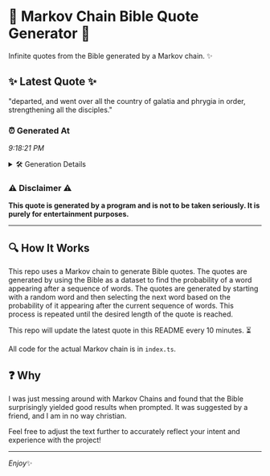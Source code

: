 # 📖 Markov Chain Bible Quote Generator 📖

Infinite quotes from the Bible generated by a Markov chain. ✨

## ✨ Latest Quote ✨
"departed, and went over all the country of galatia and phrygia in order, strengthening all the disciples."

### ⏰ Generated At
*9:18:21 PM*

<details>
    <summary>🛠️ Generation Details</summary>
    <p>
        <strong>🌱 Seed:</strong> departed,<br>
        <strong>🔄 Iterations:</strong> 16<br>
        <strong>📜 Context History:</strong><br>[ departed, ]: and<br>[ departed,, and ]: went<br>[ departed,, and, went ]: over<br>[ departed,, and, went, over ]: all<br>[ departed,, and, went, over, all ]: the<br>[ departed,, and, went, over, all, the ]: country<br>[ and, went, over, all, the, country ]: of<br>[ went, over, all, the, country, of ]: galatia<br>[ over, all, the, country, of, galatia ]: and<br>[ all, the, country, of, galatia, and ]: phrygia<br>[ the, country, of, galatia, and, phrygia ]: in<br>[ country, of, galatia, and, phrygia, in ]: order,<br>[ of, galatia, and, phrygia, in, order, ]: strengthening<br>[ galatia, and, phrygia, in, order,, strengthening ]: all<br>[ and, phrygia, in, order,, strengthening, all ]: the<br>[ phrygia, in, order,, strengthening, all, the ]: disciples.<br>
    </p>
</details>

### ⚠️ Disclaimer ⚠️
**This quote is generated by a program and is not to be taken seriously. It is purely for entertainment purposes.**

---

## 🔍 How It Works

This repo uses a Markov chain to generate Bible quotes. The quotes are generated by using the Bible as a dataset to find the probability of a word appearing after a sequence of words. The quotes are generated by starting with a random word and then selecting the next word based on the probability of it appearing after the current sequence of words. This process is repeated until the desired length of the quote is reached.

This repo will update the latest quote in this README every 10 minutes. ⏳

All code for the actual Markov chain is in `index.ts`.

## ❓ Why

I was just messing around with Markov Chains and found that the Bible surprisingly yielded good results when prompted. 
It was suggested by a friend, and I am in no way christian.

Feel free to adjust the text further to accurately reflect your intent and experience with the project!

---

*Enjoy*✨
